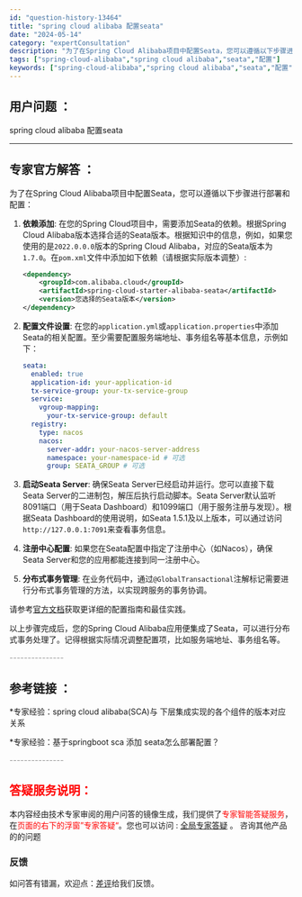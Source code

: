 ```yaml
---
id: "question-history-13464"
title: "spring cloud alibaba 配置seata"
date: "2024-05-14"
category: "expertConsultation"
description: "为了在Spring Cloud Alibaba项目中配置Seata，您可以遵循以下步骤进行部署和配置：1. **依赖添加**:   在您的Spring Cloud项目中，需要添加Seata的依赖。根据Spring Cloud Alibaba版本选择合适的Seata版本。根据知识中的信息，例如，如果您"
tags: ["spring-cloud-alibaba","spring cloud alibaba","seata","配置"]
keywords: ["spring-cloud-alibaba","spring cloud alibaba","seata","配置"]
---
```


## 用户问题 ： 
 spring cloud alibaba 配置seata  

---------------
## 专家官方解答 ：

为了在Spring Cloud Alibaba项目中配置Seata，您可以遵循以下步骤进行部署和配置：

1. **依赖添加**:
   在您的Spring Cloud项目中，需要添加Seata的依赖。根据Spring Cloud Alibaba版本选择合适的Seata版本。根据知识中的信息，例如，如果您使用的是`2022.0.0.0`版本的Spring Cloud Alibaba，对应的Seata版本为`1.7.0`。在`pom.xml`文件中添加如下依赖（请根据实际版本调整）:

   ```xml
   <dependency>
       <groupId>com.alibaba.cloud</groupId>
       <artifactId>spring-cloud-starter-alibaba-seata</artifactId>
       <version>您选择的Seata版本</version>
   </dependency>
   ```

2. **配置文件设置**:
   在您的`application.yml`或`application.properties`中添加Seata的相关配置。至少需要配置服务端地址、事务组名等基本信息，示例如下：

   ```yaml
   seata:
     enabled: true
     application-id: your-application-id
     tx-service-group: your-tx-service-group
     service:
       vgroup-mapping:
         your-tx-service-group: default
     registry:
       type: nacos
       nacos:
         server-addr: your-nacos-server-address
         namespace: your-namespace-id # 可选
         group: SEATA_GROUP # 可选
   ```

3. **启动Seata Server**:
   确保Seata Server已经启动并运行。您可以直接下载Seata Server的二进制包，解压后执行启动脚本。Seata Server默认监听8091端口（用于Seata Dashboard）和1099端口（用于服务注册与发现）。根据Seata Dashboard的使用说明，如Seata 1.5.1及以上版本，可以通过访问`http://127.0.0.1:7091`来查看事务信息。

4. **注册中心配置**:
   如果您在Seata配置中指定了注册中心（如Nacos），确保Seata Server和您的应用都能连接到同一注册中心。

5. **分布式事务管理**:
   在业务代码中，通过`@GlobalTransactional`注解标记需要进行分布式事务管理的方法，以实现跨服务的事务协调。

请参考[官方文档](https://github.com/seata/seata/tree/1.7.0/doc)获取更详细的配置指南和最佳实践。

以上步骤完成后，您的Spring Cloud Alibaba应用便集成了Seata，可以进行分布式事务处理了。记得根据实际情况调整配置项，比如服务端地址、事务组名等。


<font color="#949494">---------------</font> 


## 参考链接 ：

*专家经验：spring cloud alibaba(SCA)与 下层集成实现的各个组件的版本对应关系 
 
 *专家经验：基于springboot sca 添加 seata怎么部署配置？ 


 <font color="#949494">---------------</font> 
 


## <font color="#FF0000">答疑服务说明：</font> 

本内容经由技术专家审阅的用户问答的镜像生成，我们提供了<font color="#FF0000">专家智能答疑服务</font>，在<font color="#FF0000">页面的右下的浮窗”专家答疑“</font>。您也可以访问 : [全局专家答疑](https://answer.opensource.alibaba.com/docs/intro) 。 咨询其他产品的的问题

### 反馈
如问答有错漏，欢迎点：[差评](https://ai.nacos.io/user/feedbackByEnhancerGradePOJOID?enhancerGradePOJOId=13471)给我们反馈。
